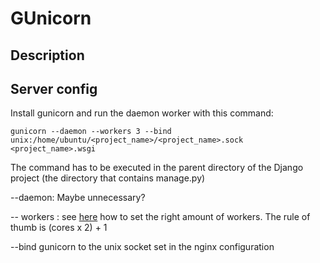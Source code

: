 # GUnicorn

## Description

## Server config
Install gunicorn and run the daemon worker with this command:

    gunicorn --daemon --workers 3 --bind unix:/home/ubuntu/<project_name>/<project_name>.sock <project_name>.wsgi

The command has to be executed in the parent directory of the Django project (the directory that contains manage.py)

\-\-daemon: Maybe unnecessary?

\-\- workers : see [here](https://docs.gunicorn.org/en/latest/design.html#how-many-workers) how to set the right amount of workers. The rule of thumb is (cores x 2) + 1

\-\-bind gunicorn to the unix socket set in the nginx configuration


<!--stackedit_data:
eyJoaXN0b3J5IjpbMTc5NDkwOTg0OSwxODUzODg5NjA4LDczMD
k5ODExNl19
-->